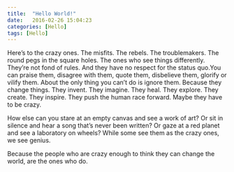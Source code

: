 ```yaml
---
title:  "Hello World!"
date:   2016-02-26 15:04:23
categories: [Hello]
tags: [Hello]
---
```

Here’s to the crazy ones.
The misfits. The rebels. The troublemakers. 
The round pegs in the square holes. 
The ones who see things differently.
They’re not fond of rules.
And they have no respect for the status quo.You can praise them, disagree with them, quote them, disbelieve them, glorify or vilify them. About the only thing you can’t do is ignore them. Because they change things. 
They invent. They imagine. They heal. They explore. They create. They inspire. 
They push the human race forward.
Maybe they have to be crazy. 

How else can you stare at an empty canvas and see a work of art? 
Or sit in silence and hear a song that’s never been written? 
Or gaze at a red planet and see a laboratory on wheels?
While some see them as the crazy ones, we see genius.

Because the people who are crazy enough to think they can change the world, are the ones who do.
